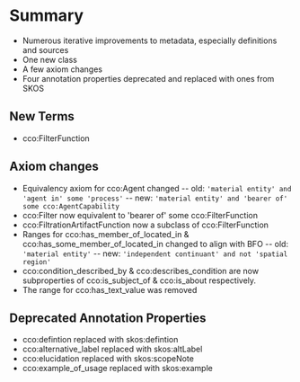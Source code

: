 # Summary
- Numerous iterative improvements to metadata, especially definitions and sources
- One new class
- A few axiom changes 
- Four annotation properties deprecated and replaced with ones from SKOS

## New Terms
- cco:FilterFunction

## Axiom changes
- Equivalency axiom for cco:Agent changed
-- old: `'material entity' and 'agent in' some 'process'`
-- new: `'material entity' and 'bearer of' some cco:AgentCapability`
- cco:Filter now equivalent to 'bearer of' some cco:FilterFunction
- cco:FiltrationArtifactFunction now a subclass of cco:FilterFunction
- Ranges for cco:has_member_of_located_in & cco:has_some_member_of_located_in changed to align with BFO
-- old: `'material entity'`
-- new: `'independent continuant' and not 'spatial region'`
- cco:condition_described_by & cco:describes_condition are now subproperties of cco:is_subject_of & cco:is_about respectively.
- The range for cco:has_text_value was removed

## Deprecated Annotation Properties
- cco:defintion replaced with skos:defintion
- cco:alternative_label replaced with skos:altLabel
- cco:elucidation replaced with skos:scopeNote
- cco:example_of_usage replaced with skos:example
